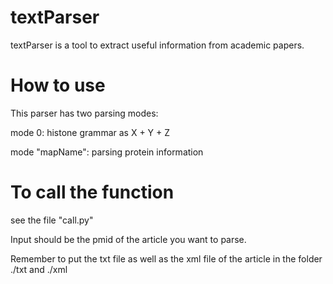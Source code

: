 # textParser
textParser is a tool to extract useful information from academic papers.
# How to use
This parser has two parsing modes:

mode 0: histone grammar as X + Y + Z

mode "mapName": parsing protein information

# To call the function
see the file "call.py"

Input should be the pmid of the article you want to parse.

Remember to put the txt file as well as the xml file of the article in the folder ./txt and ./xml

